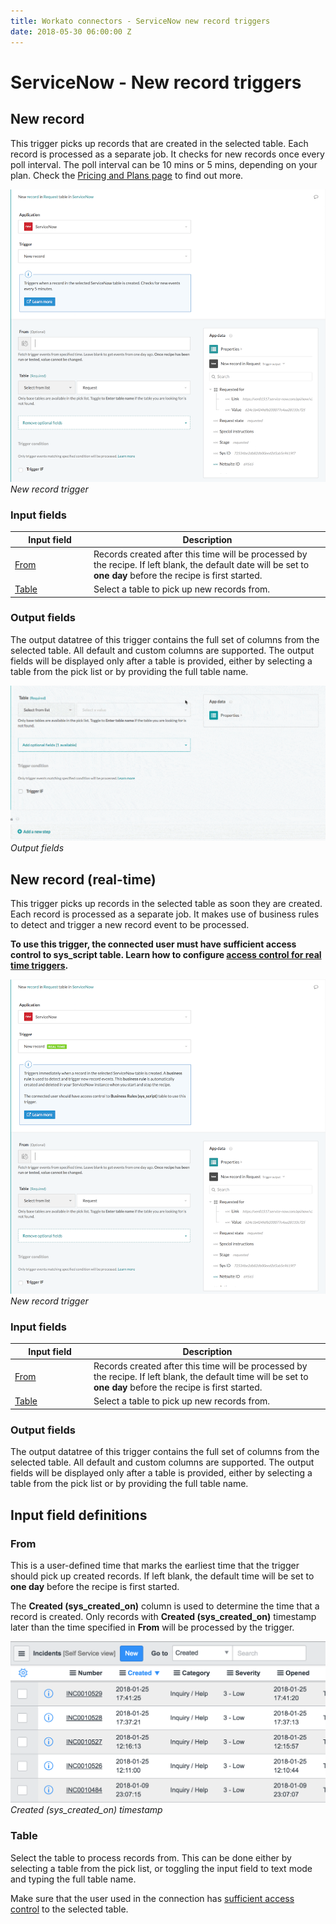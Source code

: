 ```yaml
---
title: Workato connectors - ServiceNow new record triggers
date: 2018-05-30 06:00:00 Z
---
```


# ServiceNow - New record triggers

## New record
This trigger picks up records that are created in the selected table. Each record is processed as a separate job. It checks for new records once every poll interval. The poll interval can be 10 mins or 5 mins, depending on your plan. Check the [Pricing and Plans page](https://www.workato.com/pricing?audience=general) to find out more.

![New record trigger](/assets/images/connectors/servicenow/new-record-trigger.png)
*New record trigger*

### Input fields

<table class="unchanged rich-diff-level-one">
  <thead>
    <tr>
        <th width='25%'>Input field</th>
        <th>Description</th>
    </tr>
  </thead>
  <tbody>
    <tr>
      <td><a href="#from">From</a></td>
      <td>
        Records created after this time will be processed by the recipe. If left blank, the default date will be set to <b>one day</b> before the recipe is first started.
      </td>
    </tr>
    <tr>
      <td><a href="#table">Table</a></td>
      <td>
        Select a table to pick up new records from.
      </td>
    </tr>
  </tbody>
</table>

### Output fields
The output datatree of this trigger contains the full set of columns from the selected table. All default and custom columns are supported. The output fields will be displayed only after a table is provided, either by selecting a table from the pick list or by providing the full table name.

![Output fields](/assets/images/connectors/servicenow/extended-output.gif)
*Output fields*

## New record (real-time)
This trigger picks up records in the selected table as soon they are created. Each record is processed as a separate job. It makes use of business rules to detect and trigger a new record event to be processed.

**To use this trigger, the connected user must have sufficient access control to sys_script table. Learn how to configure [access control for real time triggers](/connectors/servicenow.md#real-time-trigger).**

![New record trigger](/assets/images/connectors/servicenow/new-record-trigger-real-time.png)
*New record trigger*

### Input fields

<table class="unchanged rich-diff-level-one">
  <thead>
    <tr>
        <th width='25%'>Input field</th>
        <th>Description</th>
    </tr>
  </thead>
  <tbody>
    <tr>
      <td><a href="#unique-key">From</a></td>
      <td>
        Records created after this time will be processed by the recipe.  If left blank, the default time will be set to <b>one day</b> before the recipe is first started.
      </td>
    </tr>
    <tr>
      <td><a href="#table">Table</a></td>
      <td>
        Select a table to pick up new records from.
      </td>
    </tr>
  </tbody>
</table>

### Output fields
The output datatree of this trigger contains the full set of columns from the selected table. All default and custom columns are supported. The output fields will be displayed only after a table is provided, either by selecting a table from the pick list or by providing the full table name.

## Input field definitions

### From
This is a user-defined time that marks the earliest time that the trigger should pick up created records.  If left blank, the default time will be set to <b>one day</b> before the recipe is first started.

The **Created (sys_created_on)** column is used to determine the time that a record is created. Only records with **Created (sys_created_on)** timestamp later than the time specified in **From** will be processed by the trigger.

![Created (sys_created_on) timestamp](/assets/images/connectors/servicenow/sys-created-on.png)
*Created (sys_created_on) timestamp*

### Table
Select the table to process records from. This can be done either by selecting a table from the pick list, or toggling the input field to text mode and typing the full table name.

Make sure that the user used in the connection has [sufficient access control](/connectors/servicenow.md#roles-and-permissions-required-to-connect) to the selected table.
